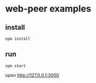 web-peer examples
========

install
--------

    npm install

run
-------
    
    npm start

open http://127.0.0.1:3000
